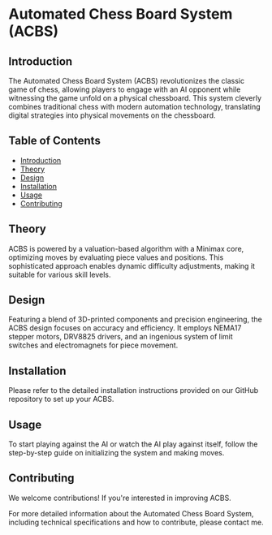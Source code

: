 # Automated Chess Board System (ACBS)

## Introduction

The Automated Chess Board System (ACBS) revolutionizes the classic game of chess, allowing players to engage with an AI opponent while witnessing the game unfold on a physical chessboard. This system cleverly combines traditional chess with modern automation technology, translating digital strategies into physical movements on the chessboard.

## Table of Contents

- [Introduction](#introduction)
- [Theory](#theory)
- [Design](#design)
- [Installation](#installation)
- [Usage](#usage)
- [Contributing](#contributing)

## Theory

ACBS is powered by a valuation-based algorithm with a Minimax core, optimizing moves by evaluating piece values and positions. This sophisticated approach enables dynamic difficulty adjustments, making it suitable for various skill levels.

## Design

Featuring a blend of 3D-printed components and precision engineering, the ACBS design focuses on accuracy and efficiency. It employs NEMA17 stepper motors, DRV8825 drivers, and an ingenious system of limit switches and electromagnets for piece movement.

## Installation

Please refer to the detailed installation instructions provided on our GitHub repository to set up your ACBS.

## Usage

To start playing against the AI or watch the AI play against itself, follow the step-by-step guide on initializing the system and making moves.

## Contributing

We welcome contributions! If you're interested in improving ACBS.


For more detailed information about the Automated Chess Board System, including technical specifications and how to contribute, please contact me.

